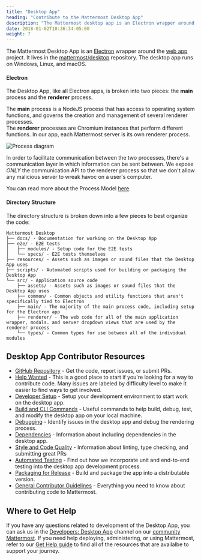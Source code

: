 ```yaml
---
title: "Desktop App"
heading: "Contribute to the Mattermost Desktop App"
description: "The Mattermost desktop app is an Electron wrapper around the web app project. It lives in the mattermost/desktop repository."
date: 2018-01-02T10:36:34-05:00
weight: 7
---
```


The Mattermost Desktop App is an [Electron](https://electronjs.org/) wrapper around the [web app](/contribute/webapp) project. It lives in the [mattermost/desktop](https://github.com/mattermost/desktop) repository. The desktop app runs on Windows, Linux, and macOS.

#### Electron
The Desktop App, like all Electron apps, is broken into two pieces: the **main** process and the **renderer** process.

The **main** process is a NodeJS process that has access to operating system functions, and governs the creation and management of several renderer processes.  
The **renderer** processes are Chromium instances that perform different functions. In our app, each Mattermost server is its own renderer process.

![Process diagram](/contribute/desktop/process-diagram.png)

In order to facilitate communication between the two processes, there's a communication layer in which information can be sent between. We expose *ONLY* the communication API to the renderer process so that we don't allow any malicious server to wreak havoc on a user's computer.

You can read more about the Process Model [here](https://www.electronjs.org/docs/latest/tutorial/process-model).

#### Directory Structure
The directory structure is broken down into a few pieces to best organize the code:

```
Mattermost Desktop
├── docs/ - Documentation for working on the Desktop App
├── e2e/ - E2E tests
│   ├── modules/ - Setup code for the E2E tests
│   └── specs/ - E2E tests themselves
├── resources/ - Assets such as images or sound files that the Desktop App uses
├── scripts/ - Automated scripts used for building or packaging the Desktop App
└── src/ - Application source code
    ├── assets/ - Assets such as images or sound files that the Desktop App uses
    ├── common/ - Common objects and utility functions that aren't specifically tied to Electron
    ├── main/ - The majority of the main process code, including setup for the Electron app
    ├── renderer/ - The web code for all of the main application wrapper, modals. and server dropdown views that are used by the renderer process
    └── types/ - Common types for use between all of the individual modules
```

## Desktop App Contributor Resources
 - [GitHub Repository](https://github.com/mattermost/desktop) - Get the code, report issues, or submit PRs.
 - [Help Wanted](https://mattermost.com/pl/help-wanted-desktop) - This is a good place to start if you're looking for a way to contribute code. Many issues are labeled by difficulty level to make it easier to find ways to get involved.
 - [Developer Setup](/contribute/desktop/developer-setup) - Setup your development environment to start work on the desktop app.
 - [Build and CLI Commands](/contribute/desktop/build-commands) - Useful commands to help build, debug, test, and modify the desktop app on your local machine.
 - [Debugging](/contribute/desktop/debugging) - Identify issues in the desktop app and debug the rendering process.
 - [Dependencies](/contribute/desktop/dependencies) - Information about including dependencies in the desktop app.
 - [Style and Code Quality](/contribute/desktop/style-and-code-quality) - Information about linting, type checking, and submitting great PRs
 - [Automated Testing](/contribute/desktop/testing) - Find out how we incorporate unit and end-to-end testing into the desktop app development process.
 - [Packaging for Release](/contribute/desktop/packaging-and-releasing) - Build and package the app into a distributable version.
 - [General Contributor Guidelines](/contribute/getting-started/) - Everything you need to know about contributing code to Mattermost.


## Where to Get Help

If you have any questions related to development of the Desktop App, you can ask us in the [Developers: Desktop App](https://community.mattermost.com/core/channels/desktop-app) channel on our [community Mattermost](https://docs.mattermost.com/guides/community-chat.html). If you need help deploying, administering, or using Mattermost, refer to our [Get Help guide](https://docs.mattermost.com/guides/get-help.html) to find all of the resources that are availalbe to support your journey.
